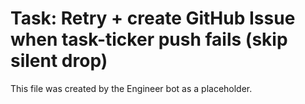 # Task: Retry + create GitHub Issue when task-ticker push fails (skip silent drop)
This file was created by the Engineer bot as a placeholder.
